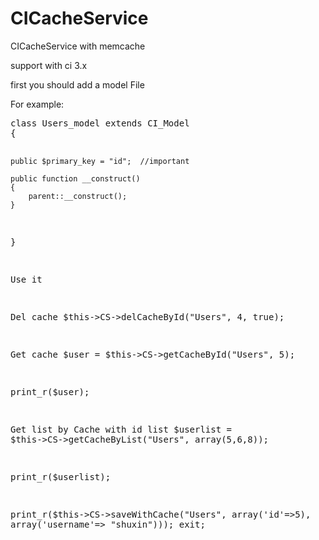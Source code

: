 # CICacheService
CICacheService with memcache

support with ci 3.x

first you should add a model File

For example:

<pre/>
class Users_model extends CI_Model 
{

	public $primary_key = "id";  //important

    public function __construct()
    {
        parent::__construct();
    }

}

Use it

Del cache
$this->CS->delCacheById("Users", 4, true);

Get cache
$user = $this->CS->getCacheById("Users", 5);

print_r($user);

Get list by Cache with id list
$userlist = $this->CS->getCacheByList("Users", array(5,6,8));

print_r($userlist);

print_r($this->CS->saveWithCache("Users", array('id'=>5), array('username'=> "shuxin")));
exit;
